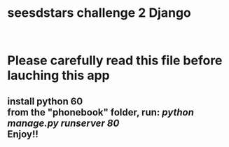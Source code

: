 # seesdstars challenge 2 Django
<br>
<h1>Please carefully read this file before lauching this app</h1>
<h2>
install python 60<br>
from the "phonebook" folder, run: <i> python manage.py runserver 80 </i><br>
Enjoy!!
</h2>
